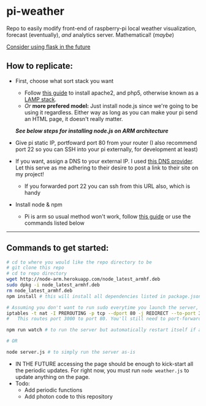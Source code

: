 # pi-weather
Repo to easily modify front-end of raspberry-pi local weather visualization, forecast (eventually), *and* analytics server. Mathematical! (*maybe*)

[Consider using flask in the future](http://www.raspberrypi-spy.co.uk/2017/07/create-a-basic-python-web-server-with-flask/)

## How to replicate:

* First, choose what sort stack you want
    * Follow [this guide](https://diyhacking.com/raspberry-pi-web-server/) to install apache2, and php5, otherwise known as a [LAMP stack](https://en.wikipedia.org/wiki/LAMP_(software_bundle)). 
    * *Or* **more prefered model:** Just install node.js since we're going to be using it regardless. Either way as long as you can make your pi send an HTML page, it doesn't really matter.
    
    ***See below steps for installing node.js on ARM architecture***

* Give pi static IP, portfoward port 80 from your router (I also recommend port 22 so you can SSH into your pi externally, for development at least)
* If you want, assign a DNS to your external IP. I used [this DNS provider](http://freedns.afraid.org/). Let this serve as me adhering to their desire to post a link to their site on my project!
    * If you forwarded port 22 you can ssh from this URL also, which is handy
* Install node & npm
    * Pi is arm so usual method won't work, follow [this guide](http://weworkweplay.com/play/raspberry-pi-nodejs/) or use the commands listed below
---
## Commands to get started:
```bash
# cd to where you would like the repo directory to be
# git clone this repo
# cd to repo directory
wget http://node-arm.herokuapp.com/node_latest_armhf.deb 
sudo dpkg -i node_latest_armhf.deb
rm node_latest_armhf.deb
npm install # this will install all dependencies listed in package.json &mdash; namely express, pug, particle-api, node scheduler, raspicam node api

# Assuming you don't want to run sudo everytime you launch the server, you'll likely need to redirect a provisional port to port 80 so you can just type in the IP without specifying a port
iptables -t nat -I PREROUTING -p tcp --dport 80 -j REDIRECT --to-port 3000
#   This routes port 3000 to port 80. You'll still need to port-forward to access your server remotely, but otherwise everything in this repo *should* work as it's written for port 3000.

npm run watch # to run the server but automatically restart itself if a file is changed in the directory

# OR

node server.js # to simply run the server as-is
```

* IN THE FUTURE accessing the page should be enough to kick-start all the periodic updates. For right now, you must run `node weather.js` to update anything on the page.
* Todo:
    * Add periodic functions
    * Add photon code to this repository
